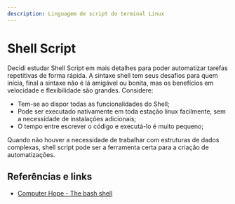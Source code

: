 ```yaml
---
description: Linguagem de script do terminal Linux
---
```


# Shell Script

Decidi estudar Shell Script em mais detalhes para poder automatizar tarefas repetitivas de forma rápida. A sintaxe shell tem seus desafios para quem inicia, final a sintaxe não é lá amigável ou bonita, mas os benefícios em velocidade e flexibilidade são grandes. Considere:

* Tem-se ao dispor todas as funcionalidades do Shell;
* Pode ser executado nativamente em toda estação linux facilmente, sem a necessidade de instalações adicionais;
* O tempo entre escrever o código e executá-lo é muito pequeno;

Quando não houver a necessidade de trabalhar com estruturas de dados complexas, shell script pode ser a ferramenta certa para a criação de automatizações.

## Referências e links

* [Computer Hope - The bash shell](https://www.computerhope.com/unix/ubash.htm)

